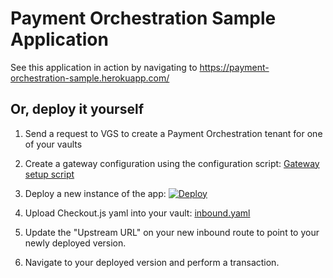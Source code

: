 # Payment Orchestration Sample Application
See this application in action by navigating to <https://payment-orchestration-sample.herokuapp.com/>

## Or, deploy it yourself
1. Send a request to VGS to create a Payment Orchestration tenant for one of your vaults

2. Create a gateway configuration using the configuration script:
[Gateway setup script](https://gist.github.com/mottersheadt/976b7f2418884fda2fc29dace2363b7b)

3. Deploy a new instance of the app:
[![Deploy](https://www.herokucdn.com/deploy/button.svg)](https://heroku.com/deploy?template=https://github.com/mottersheadt/payment-orchestration-demo-app)

4. Upload Checkout.js yaml into your vault:
[inbound.yaml](https://github.com/mottersheadt/payment-orchestration-demo-app/blob/main/app/static/routes/inbound.yaml)

5. Update the "Upstream URL" on your new inbound route to point to your newly deployed version.

6. Navigate to your deployed version and perform a transaction.

